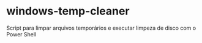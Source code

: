 # windows-temp-cleaner
Script para limpar arquivos temporários e executar limpeza de disco com o Power Shell
